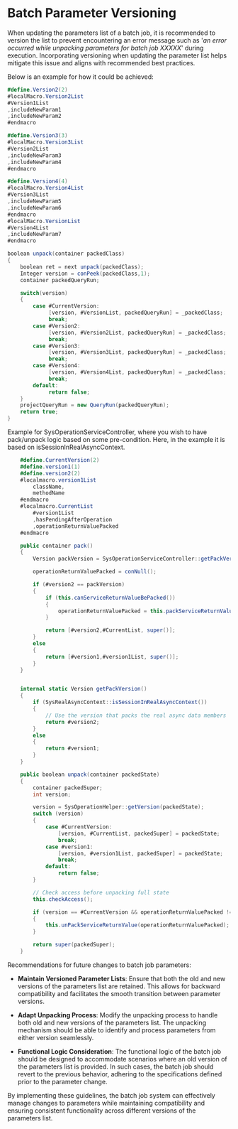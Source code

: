 # Batch Parameter Versioning

When updating the parameters list of a batch job, it is recommended to version the list to prevent encountering an error message such as '_an error occurred while unpacking parameters for batch job XXXXX_' during execution. Incorporating versioning when updating the parameter list helps mitigate this issue and aligns with recommended best practices.

Below is an example for how it could be achieved:

```csharp
#define.Version2(2)
#localMacro.Version2List
#Version1List
,includeNewParam1
,includeNewParam2
#endmacro

#define.Version3(3)
#localMacro.Version3List
#Version2List
,includeNewParam3
,includeNewParam4
#endmacro

#define.Version4(4)
#localMacro.Version4List
#Version3List
,includeNewParam5
,includeNewParam6
#endmacro
#localMacro.VersionList
#Version4List
,includeNewParam7
#endmacro

boolean unpack(container packedClass)
{
    boolean ret = next unpack(packedClass);
    Integer version = conPeek(packedClass,1);
    container packedQueryRun;

    switch(version)
    {
        case #CurrentVersion:
             [version, #VersionList, packedQueryRun] = _packedClass;
             break;
        case #Version2:
             [version, #Version2List, packedQueryRun] = _packedClass;
             break;
        case #Version3:
             [version, #Version3List, packedQueryRun] = _packedClass;
             break;
        case #Version4:
             [version, #Version4List, packedQueryRun] = _packedClass;
             break;
        default:
             return false;
    }
    projectQueryRun = new QueryRun(packedQueryRun);
    return true;
}
```

Example for SysOperationServiceController, where you wish to have pack/unpack logic based on some pre-condition. Here, in the example it is based on isSessionInRealAsyncContext.

```csharp
    #define.CurrentVersion(2)
    #define.version1(1)
    #define.version2(2)
    #localmacro.version1List
        className,
        methodName
    #endmacro
    #localmacro.CurrentList
        #version1List
        ,hasPendingAfterOperation
        ,operationReturnValuePacked
    #endmacro

    public container pack()
    {
        Version packVersion = SysOperationServiceController::getPackVersion();

        operationReturnValuePacked = conNull();

        if (#version2 == packVersion)
        {
            if (this.canServiceReturnValueBePacked())
            {
                operationReturnValuePacked = this.packServiceReturnValue();
            }

            return [#version2,#CurrentList, super()];
        }
        else
        {
            return [#version1,#version1List, super()];
        }
    }


    internal static Version getPackVersion()
    {
        if (SysRealAsyncContext::isSessionInRealAsyncContext())
        {
            // Use the version that packs the real async data members
            return #version2;
        }
        else
        {
            return #version1;
        }
    }

    public boolean unpack(container packedState)
    {
        container packedSuper;
        int version;

        version = SysOperationHelper::getVersion(packedState);
        switch (version)
        {
            case #CurrentVersion:
                [version, #CurrentList, packedSuper] = packedState;
                break;
            case #version1:
                [version, #version1List, packedSuper] = packedState;
                break;
            default:
                return false;
        }

        // Check access before unpacking full state
        this.checkAccess();

        if (version == #CurrentVersion && operationReturnValuePacked != conNull())
        {
            this.unPackServiceReturnValue(operationReturnValuePacked);
        }

        return super(packedSuper);
    }
```
Recommendations for future changes to batch job parameters:

- **Maintain Versioned Parameter Lists**: Ensure that both the old and new versions of the parameters list are retained. This allows for backward compatibility and facilitates the smooth transition between parameter versions.

- **Adapt Unpacking Process**: Modify the unpacking process to handle both old and new versions of the parameters list. The unpacking mechanism should be able to identify and process parameters from either version seamlessly.

- **Functional Logic Consideration**: The functional logic of the batch job should be designed to accommodate scenarios where an old version of the parameters list is provided. In such cases, the batch job should revert to the previous behavior, adhering to the specifications defined prior to the parameter change.

By implementing these guidelines, the batch job system can effectively manage changes to parameters while maintaining compatibility and ensuring consistent functionality across different versions of the parameters list.
